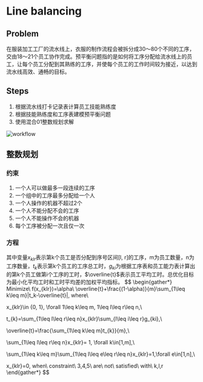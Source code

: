 # Line balancing

## Problem
在服装加工工厂的流水线上，衣服的制作流程会被拆分成30～80个不同的工序，交由18～21个员工协作完成。预平衡问题指的是如何将工序分配给流水线上的员工，让每个员工分配到其熟练的工序，并使每个员工的工作时间较为接近，以达到流水线高效、通畅的目标。

## Steps
1. 根据流水线打卡记录表计算员工技能熟练度
2. 根据技能熟练度和工序表建模预平衡问题
3. 使用混合01整数规划求解

![workflow](https://z3.ax1x.com/2021/08/17/fhNrnA.png)

## 整数规划
### 约束
1. 一个人可以做最多一段连续的工序
2. 一个组中的工序最多分配给一个人
3. 一个人操作的机器不超过2个
4. 一个人不能分配不会的工序
5. 一个人不能操作不会的机器
6. 每个工序被分配一次且仅一次

### 方程
其中变量$x_{klr}$表示第k个员工是否分配到序号区间[l, r]的工序，m为员工数量，n为工序数量，$t_{k}$表示第k个员工的工序总工时，$g_{ki}$为根据工序表和员工能力表计算出的第k个员工做第i个工序的工时，$\overline{t}$表示员工平均工时。总优化目标为最小化平均工时和工时平均差的加权平均指标。
$$
\begin{gather*}
Minimize\ f(x_{klr})=\alpha\ \overline{t}+\frac{(1-\alpha)}{m}\sum_{1\leq k\leq m}|t_k-\overline{t}|, where\\

x_{klr}\in \{0, 1\}, \forall 1\leq k\leq m, 1\leq l\leq r\leq n,\\

t_{k}=\sum_{1\leq l\leq r\leq n}x_{klr}\sum_{l\leq i\leq r}g_{ki},\\

\overline{t}=\frac{\sum_{1\leq k\leq m}t_{k}}{m},\\

\sum_{1\leq l\leq r\leq n}x_{klr}= 1, \forall k\in[1,m],\\

\sum_{1\leq k\leq m}\sum_{1\leq l\leq e\leq r\leq n}x_{klr}=1,\forall e\in[1,n],\\

x_{klr}=0, when\ constraint\ 3,4,5\ are\ not\ satisfied\ with\ k,l,r 
\end{gather*}
$$